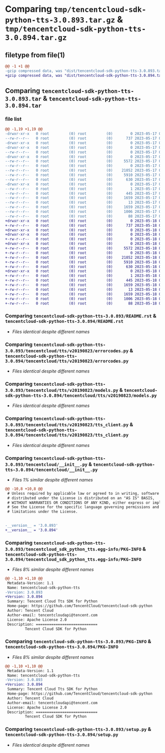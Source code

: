 # Comparing `tmp/tencentcloud-sdk-python-tts-3.0.893.tar.gz` & `tmp/tencentcloud-sdk-python-tts-3.0.894.tar.gz`

## filetype from file(1)

```diff
@@ -1 +1 @@
-gzip compressed data, was "dist/tencentcloud-sdk-python-tts-3.0.893.tar", last modified: Wed May 17 03:44:30 2023, max compression
+gzip compressed data, was "dist/tencentcloud-sdk-python-tts-3.0.894.tar", last modified: Thu May 18 00:41:20 2023, max compression
```

## Comparing `tencentcloud-sdk-python-tts-3.0.893.tar` & `tencentcloud-sdk-python-tts-3.0.894.tar`

### file list

```diff
@@ -1,19 +1,19 @@
-drwxr-xr-x   0 root         (0) root         (0)        0 2023-05-17 03:44:30.000000 tencentcloud-sdk-python-tts-3.0.893/
--rw-r--r--   0 root         (0) root         (0)      737 2023-05-17 03:44:30.000000 tencentcloud-sdk-python-tts-3.0.893/README.rst
-drwxr-xr-x   0 root         (0) root         (0)        0 2023-05-17 03:44:30.000000 tencentcloud-sdk-python-tts-3.0.893/tencentcloud/
-drwxr-xr-x   0 root         (0) root         (0)        0 2023-05-17 03:44:30.000000 tencentcloud-sdk-python-tts-3.0.893/tencentcloud/tts/
--rw-r--r--   0 root         (0) root         (0)        0 2023-05-17 03:44:30.000000 tencentcloud-sdk-python-tts-3.0.893/tencentcloud/tts/__init__.py
-drwxr-xr-x   0 root         (0) root         (0)        0 2023-05-17 03:44:30.000000 tencentcloud-sdk-python-tts-3.0.893/tencentcloud/tts/v20190823/
--rw-r--r--   0 root         (0) root         (0)     5572 2023-05-17 03:44:30.000000 tencentcloud-sdk-python-tts-3.0.893/tencentcloud/tts/v20190823/errorcodes.py
--rw-r--r--   0 root         (0) root         (0)        0 2023-05-17 03:44:30.000000 tencentcloud-sdk-python-tts-3.0.893/tencentcloud/tts/v20190823/__init__.py
--rw-r--r--   0 root         (0) root         (0)    21052 2023-05-17 03:44:30.000000 tencentcloud-sdk-python-tts-3.0.893/tencentcloud/tts/v20190823/models.py
--rw-r--r--   0 root         (0) root         (0)     5910 2023-05-17 03:44:30.000000 tencentcloud-sdk-python-tts-3.0.893/tencentcloud/tts/v20190823/tts_client.py
--rw-r--r--   0 root         (0) root         (0)      630 2023-05-17 03:44:30.000000 tencentcloud-sdk-python-tts-3.0.893/tencentcloud/__init__.py
-drwxr-xr-x   0 root         (0) root         (0)        0 2023-05-17 03:44:30.000000 tencentcloud-sdk-python-tts-3.0.893/tencentcloud_sdk_python_tts.egg-info/
--rw-r--r--   0 root         (0) root         (0)        1 2023-05-17 03:44:30.000000 tencentcloud-sdk-python-tts-3.0.893/tencentcloud_sdk_python_tts.egg-info/dependency_links.txt
--rw-r--r--   0 root         (0) root         (0)      445 2023-05-17 03:44:30.000000 tencentcloud-sdk-python-tts-3.0.893/tencentcloud_sdk_python_tts.egg-info/SOURCES.txt
--rw-r--r--   0 root         (0) root         (0)     1659 2023-05-17 03:44:30.000000 tencentcloud-sdk-python-tts-3.0.893/tencentcloud_sdk_python_tts.egg-info/PKG-INFO
--rw-r--r--   0 root         (0) root         (0)       13 2023-05-17 03:44:30.000000 tencentcloud-sdk-python-tts-3.0.893/tencentcloud_sdk_python_tts.egg-info/top_level.txt
--rw-r--r--   0 root         (0) root         (0)     1659 2023-05-17 03:44:30.000000 tencentcloud-sdk-python-tts-3.0.893/PKG-INFO
--rw-r--r--   0 root         (0) root         (0)     1006 2023-05-17 03:44:30.000000 tencentcloud-sdk-python-tts-3.0.893/setup.py
--rw-r--r--   0 root         (0) root         (0)       88 2023-05-17 03:44:30.000000 tencentcloud-sdk-python-tts-3.0.893/setup.cfg
+drwxr-xr-x   0 root         (0) root         (0)        0 2023-05-18 00:41:20.000000 tencentcloud-sdk-python-tts-3.0.894/
+-rw-r--r--   0 root         (0) root         (0)      737 2023-05-18 00:41:20.000000 tencentcloud-sdk-python-tts-3.0.894/README.rst
+drwxr-xr-x   0 root         (0) root         (0)        0 2023-05-18 00:41:20.000000 tencentcloud-sdk-python-tts-3.0.894/tencentcloud/
+drwxr-xr-x   0 root         (0) root         (0)        0 2023-05-18 00:41:20.000000 tencentcloud-sdk-python-tts-3.0.894/tencentcloud/tts/
+-rw-r--r--   0 root         (0) root         (0)        0 2023-05-18 00:41:20.000000 tencentcloud-sdk-python-tts-3.0.894/tencentcloud/tts/__init__.py
+drwxr-xr-x   0 root         (0) root         (0)        0 2023-05-18 00:41:20.000000 tencentcloud-sdk-python-tts-3.0.894/tencentcloud/tts/v20190823/
+-rw-r--r--   0 root         (0) root         (0)     5572 2023-05-18 00:41:20.000000 tencentcloud-sdk-python-tts-3.0.894/tencentcloud/tts/v20190823/errorcodes.py
+-rw-r--r--   0 root         (0) root         (0)        0 2023-05-18 00:41:20.000000 tencentcloud-sdk-python-tts-3.0.894/tencentcloud/tts/v20190823/__init__.py
+-rw-r--r--   0 root         (0) root         (0)    21052 2023-05-18 00:41:20.000000 tencentcloud-sdk-python-tts-3.0.894/tencentcloud/tts/v20190823/models.py
+-rw-r--r--   0 root         (0) root         (0)     5910 2023-05-18 00:41:20.000000 tencentcloud-sdk-python-tts-3.0.894/tencentcloud/tts/v20190823/tts_client.py
+-rw-r--r--   0 root         (0) root         (0)      630 2023-05-18 00:41:20.000000 tencentcloud-sdk-python-tts-3.0.894/tencentcloud/__init__.py
+drwxr-xr-x   0 root         (0) root         (0)        0 2023-05-18 00:41:20.000000 tencentcloud-sdk-python-tts-3.0.894/tencentcloud_sdk_python_tts.egg-info/
+-rw-r--r--   0 root         (0) root         (0)        1 2023-05-18 00:41:20.000000 tencentcloud-sdk-python-tts-3.0.894/tencentcloud_sdk_python_tts.egg-info/dependency_links.txt
+-rw-r--r--   0 root         (0) root         (0)      445 2023-05-18 00:41:20.000000 tencentcloud-sdk-python-tts-3.0.894/tencentcloud_sdk_python_tts.egg-info/SOURCES.txt
+-rw-r--r--   0 root         (0) root         (0)     1659 2023-05-18 00:41:20.000000 tencentcloud-sdk-python-tts-3.0.894/tencentcloud_sdk_python_tts.egg-info/PKG-INFO
+-rw-r--r--   0 root         (0) root         (0)       13 2023-05-18 00:41:20.000000 tencentcloud-sdk-python-tts-3.0.894/tencentcloud_sdk_python_tts.egg-info/top_level.txt
+-rw-r--r--   0 root         (0) root         (0)     1659 2023-05-18 00:41:20.000000 tencentcloud-sdk-python-tts-3.0.894/PKG-INFO
+-rw-r--r--   0 root         (0) root         (0)     1006 2023-05-18 00:41:20.000000 tencentcloud-sdk-python-tts-3.0.894/setup.py
+-rw-r--r--   0 root         (0) root         (0)       88 2023-05-18 00:41:20.000000 tencentcloud-sdk-python-tts-3.0.894/setup.cfg
```

### Comparing `tencentcloud-sdk-python-tts-3.0.893/README.rst` & `tencentcloud-sdk-python-tts-3.0.894/README.rst`

 * *Files identical despite different names*

### Comparing `tencentcloud-sdk-python-tts-3.0.893/tencentcloud/tts/v20190823/errorcodes.py` & `tencentcloud-sdk-python-tts-3.0.894/tencentcloud/tts/v20190823/errorcodes.py`

 * *Files identical despite different names*

### Comparing `tencentcloud-sdk-python-tts-3.0.893/tencentcloud/tts/v20190823/models.py` & `tencentcloud-sdk-python-tts-3.0.894/tencentcloud/tts/v20190823/models.py`

 * *Files identical despite different names*

### Comparing `tencentcloud-sdk-python-tts-3.0.893/tencentcloud/tts/v20190823/tts_client.py` & `tencentcloud-sdk-python-tts-3.0.894/tencentcloud/tts/v20190823/tts_client.py`

 * *Files identical despite different names*

### Comparing `tencentcloud-sdk-python-tts-3.0.893/tencentcloud/__init__.py` & `tencentcloud-sdk-python-tts-3.0.894/tencentcloud/__init__.py`

 * *Files 1% similar despite different names*

```diff
@@ -10,8 +10,8 @@
 # Unless required by applicable law or agreed to in writing, software
 # distributed under the License is distributed on an "AS IS" BASIS,
 # WITHOUT WARRANTIES OR CONDITIONS OF ANY KIND, either express or implied.
 # See the License for the specific language governing permissions and
 # limitations under the License.
 
 
-__version__ = '3.0.893'
+__version__ = '3.0.894'
```

### Comparing `tencentcloud-sdk-python-tts-3.0.893/tencentcloud_sdk_python_tts.egg-info/PKG-INFO` & `tencentcloud-sdk-python-tts-3.0.894/tencentcloud_sdk_python_tts.egg-info/PKG-INFO`

 * *Files 8% similar despite different names*

```diff
@@ -1,10 +1,10 @@
 Metadata-Version: 1.1
 Name: tencentcloud-sdk-python-tts
-Version: 3.0.893
+Version: 3.0.894
 Summary: Tencent Cloud Tts SDK for Python
 Home-page: https://github.com/TencentCloud/tencentcloud-sdk-python
 Author: Tencent Cloud
 Author-email: tencentcloudapi@tencent.com
 License: Apache License 2.0
 Description: ============================
         Tencent Cloud SDK for Python
```

### Comparing `tencentcloud-sdk-python-tts-3.0.893/PKG-INFO` & `tencentcloud-sdk-python-tts-3.0.894/PKG-INFO`

 * *Files 8% similar despite different names*

```diff
@@ -1,10 +1,10 @@
 Metadata-Version: 1.1
 Name: tencentcloud-sdk-python-tts
-Version: 3.0.893
+Version: 3.0.894
 Summary: Tencent Cloud Tts SDK for Python
 Home-page: https://github.com/TencentCloud/tencentcloud-sdk-python
 Author: Tencent Cloud
 Author-email: tencentcloudapi@tencent.com
 License: Apache License 2.0
 Description: ============================
         Tencent Cloud SDK for Python
```

### Comparing `tencentcloud-sdk-python-tts-3.0.893/setup.py` & `tencentcloud-sdk-python-tts-3.0.894/setup.py`

 * *Files identical despite different names*

